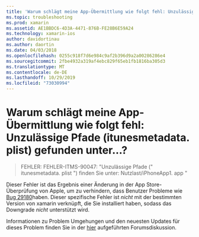 ```yaml
---
title: 'Warum schlägt meine App-Übermittlung wie folgt fehl: Unzulässige Pfade (itunesmetadata. plist) gefunden unter...?'
ms.topic: troubleshooting
ms.prod: xamarin
ms.assetid: AE1BBDC6-4D3A-4471-876B-FE28B6E59A24
ms.technology: xamarin-ios
author: davidortinau
ms.author: daortin
ms.date: 04/03/2018
ms.openlocfilehash: 0255c918f7d6e984c9af2b396d9a2a00286286e4
ms.sourcegitcommit: 2fbe4932a319af4ebc829f65eb1fb1816ba305d3
ms.translationtype: MT
ms.contentlocale: de-DE
ms.lasthandoff: 10/29/2019
ms.locfileid: "73030994"
---
```

# <a name="why-does-my-app-submission-fail-with-disallowed-paths--itunesmetadataplist--found-at--"></a>Warum schlägt meine App-Übermittlung wie folgt fehl: Unzulässige Pfade (itunesmetadata. plist) gefunden unter...?

> FEHLER: FEHLER-ITMS-90047: "Unzulässige Pfade (" itunesmetadata. plist ") finden Sie unter: Nutzlast/iPhoneApp1. app "

Dieser Fehler ist das Ergebnis einer Änderung in der App Store-Überprüfung von Apple, um zu verhindern, dass Benutzer Probleme wie [Bug 29180](https://bugzilla.xamarin.com/show_bug.cgi?id=29180)haben. Dieser spezifische Fehler ist _nicht_ mit der bestimmten Version von xamarin verknüpft, die Sie installiert haben, sodass das Downgrade _nicht_ unterstützt wird.

Informationen zu Problem Umgehungen und den neuesten Updates für dieses Problem finden Sie in der [hier](https://forums.xamarin.com/discussion/40388/disallowed-paths-itunesmetadata-plist-found-at-when-submitting-to-app-store/p1) aufgeführten Forumsdiskussion.
